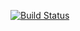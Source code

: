 [![Build Status](https://travis-ci.org/gcsjsd/CSE110LAB.svg?branch=master)](https://travis-ci.org/gcsjsd/CSE110LAB)
